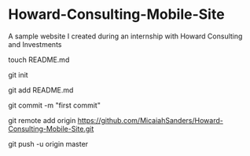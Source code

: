 Howard-Consulting-Mobile-Site
=============================

A sample website I created during an internship with Howard Consulting and Investments

touch README.md

git init

git add README.md

git commit -m "first commit"

git remote add origin https://github.com/MicaiahSanders/Howard-Consulting-Mobile-Site.git

git push -u origin master
